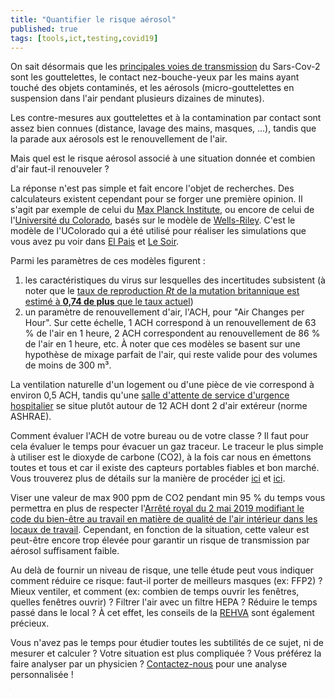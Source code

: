 ```yaml
---
title: "Quantifier le risque aérosol"
published: true
tags: [tools,ict,testing,covid19]
---
```


On sait désormais que les [principales voies de transmission](https://covid-19.sciensano.be/sites/default/files/Covid19/COVID-19_fact_sheet_ENG.pdf) du Sars-Cov-2 sont les gouttelettes, le contact nez-bouche-yeux par les mains ayant touché des objets contaminés, et les aérosols (micro-gouttelettes en suspension dans l'air pendant plusieurs dizaines de minutes).

Les contre-mesures aux gouttelettes et à la contamination par contact sont assez bien connues (distance, lavage des mains, masques, ...), tandis que la parade aux aérosols est le renouvellement de l'air. 

Mais quel est le risque aérosol associé à une situation donnée et combien d'air faut-il renouveler ?

La réponse n'est pas simple et fait encore l'objet de recherches. Des calculateurs existent cependant pour se forger une première opinion. Il s'agit par exemple de celui du [Max Planck Institute](https://www.mpic.de/4747361/risk-calculator?en), ou encore de celui de l'[Université du Colorado](https://docs.google.com/spreadsheets/d/16K1OQkLD4BjgBdO8ePj6ytf-RpPMlJ6aXFg3PrIQBbQ/edit#gid=1492878576), basés sur le modèle de [Wells-Riley](https://pubmed.ncbi.nlm.nih.gov/12950586/). C'est le modèle de l'UColorado qui a été utilisé pour réaliser les simulations que vous avez pu voir dans [El Pais](https://english.elpais.com/society/2020-10-28/a-room-a-bar-and-a-class-how-the-coronavirus-is-spread-through-the-air.html) et [Le Soir](https://plus.lesoir.be/336123/article/2020-11-12/un-salon-un-bar-et-une-classe-comment-se-transmet-le-coronavirus-dans-lair).

Parmi les paramètres de ces modèles figurent :
1. les caractéristiques du virus sur lesquelles des incertitudes subsistent (à noter que le [taux de reproduction _R<inf>t</inf>_ de la mutation britannique est estimé à **0,74 de plus** que le taux actuel](https://www.ecdc.europa.eu/sites/default/files/documents/COVID-19-risk-related-to-spread-of-new-SARS-CoV-2-variants-EU-EEA.pdf))
2. un paramètre de renouvellement d'air, l'ACH, pour "Air Changes per Hour". Sur cette échelle, 1 ACH correspond à un renouvellement de 63 % de l'air en 1 heure, 2 ACH correspondent au renouvellement de 86 % de l'air en 1 heure, etc. À noter que ces modèles se basent sur une hypothèse de mixage parfait de l'air, qui reste valide pour des volumes de moins de 300 m³.

La ventilation naturelle d'un logement ou d'une pièce de vie correspond à environ 0,5 ACH, tandis qu'une [salle d'attente de service d'urgence hospitalier](https://www.ashrae.org/file%20library/technical%20resources/standards%20and%20guidelines/standards%20addenda/170-2017/170_2017_p_20200302.pdf) se situe plutôt autour de 12 ACH dont 2 d'air extéreur (norme ASHRAE).

Comment évaluer l'ACH de votre bureau ou de votre classe ? Il faut pour cela évaluer le temps pour évacuer un gaz traceur. Le traceur le plus simple à utiliser est le dioxyde de carbone (CO<inf>2</inf>), à la fois car nous en émettons toutes et tous et car il existe des capteurs portables fiables et bon marché. Vous trouverez plus de détails sur la manière de procéder [ici](https://schools.forhealth.org/wp-content/uploads/sites/19/2020/08/Harvard-Healthy-Buildings-program-How-to-assess-classroom-ventilation-08-28-2020.pdf) et [ici](https://medium.com/@jjose_19945/how-to-quantify-the-ventilation-rate-of-an-indoor-space-using-a-cheap-co2-monitor-4d8b6d4dab44). 

Viser une valeur de max 900 ppm de CO<inf>2</inf> pendant min 95 % du temps vous permettra en plus de respecter l'[Arrêté royal du 2 mai 2019 modifiant le code du bien-être au travail en matière de qualité de l'air intérieur dans les locaux de travail](https://www.google.com/url?sa=t&rct=j&q=&esrc=s&source=web&cd=&cad=rja&uact=8&ved=2ahUKEwjUrOKCmv3tAhUGCewKHVzdD6wQFjACegQIAhAC&url=https%3A%2F%2Fwww.etaamb.be%2Ffr%2Farrete-royal-du-02-mai-2019_n2019201857.html&usg=AOvVaw0YqNNkL0OaLBDvnMO5jlHn). Cependant, en fonction de la situation, cette valeur est peut-être encore trop élevée pour garantir un risque de transmission par aérosol suffisament faible.

Au delà de fournir un niveau de risque, une telle étude peut vous indiquer comment réduire ce risque: faut-il porter de meilleurs masques (ex: FFP2) ? Mieux ventiler, et comment (ex: combien de temps ouvrir les fenêtres, quelles fenêtres ouvrir) ? Filtrer l'air avec un filtre HEPA ? Réduire le temps passé dans le local ? À cet effet, les conseils de la [REHVA](https://www.rehva.eu/activities/covid-19-guidance) sont également précieux.

Vous n'avez pas le temps pour étudier toutes les subtilités de ce sujet, ni de mesurer et calculer ? Votre situation est plus compliquée ? Vous préférez la faire analyser par un physicien ? [Contactez-nous](mailto:info@my-poppy.eu) pour une analyse personnalisée !

<iframe src="https://www.my-poppy.eu/cnt/cnt.php" width="1" height="1" frameBorder="0">

